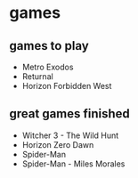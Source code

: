 # games

## games to play
- Metro Exodos
- Returnal
- Horizon Forbidden West


## great games finished
- Witcher 3 - The Wild Hunt
- Horizon Zero Dawn
- Spider-Man
- Spider-Man - Miles Morales
